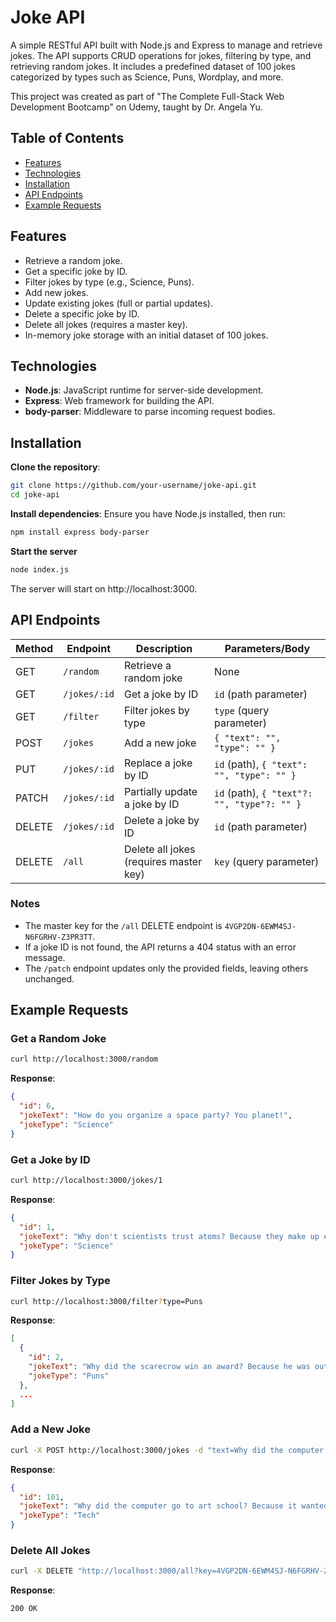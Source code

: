 # Joke API

A simple RESTful API built with Node.js and Express to manage and retrieve jokes. The API supports CRUD operations for jokes, filtering by type, and retrieving random jokes. It includes a predefined dataset of 100 jokes categorized by types such as Science, Puns, Wordplay, and more.

This project was created as part of "The Complete Full-Stack Web Development Bootcamp" on Udemy, taught by Dr. Angela Yu.

## Table of Contents

- [Features](#features)
- [Technologies](#technologies)
- [Installation](#installation)
- [API Endpoints](#api-endpoints)
- [Example Requests](#example-requests)

## Features

- Retrieve a random joke.
- Get a specific joke by ID.
- Filter jokes by type (e.g., Science, Puns).
- Add new jokes.
- Update existing jokes (full or partial updates).
- Delete a specific joke by ID.
- Delete all jokes (requires a master key).
- In-memory joke storage with an initial dataset of 100 jokes.

## Technologies

- **Node.js**: JavaScript runtime for server-side development.
- **Express**: Web framework for building the API.
- **body-parser**: Middleware to parse incoming request bodies.

## Installation

**Clone the repository**:

```bash
git clone https://github.com/your-username/joke-api.git
cd joke-api
```

**Install dependencies**:
Ensure you have Node.js installed, then run:

```bash
npm install express body-parser
```

**Start the server**

```bash
node index.js
```

The server will start on http://localhost:3000.

## API Endpoints

| Method | Endpoint     | Description                            | Parameters/Body                             |
| ------ | ------------ | -------------------------------------- | ------------------------------------------- |
| GET    | `/random`    | Retrieve a random joke                 | None                                        |
| GET    | `/jokes/:id` | Get a joke by ID                       | `id` (path parameter)                       |
| GET    | `/filter`    | Filter jokes by type                   | `type` (query parameter)                    |
| POST   | `/jokes`     | Add a new joke                         | `{ "text": "", "type": "" }`                |
| PUT    | `/jokes/:id` | Replace a joke by ID                   | `id` (path), `{ "text": "", "type": "" }`   |
| PATCH  | `/jokes/:id` | Partially update a joke by ID          | `id` (path), `{ "text"?: "", "type"?: "" }` |
| DELETE | `/jokes/:id` | Delete a joke by ID                    | `id` (path parameter)                       |
| DELETE | `/all`       | Delete all jokes (requires master key) | `key` (query parameter)                     |

### Notes

- The master key for the `/all` DELETE endpoint is `4VGP2DN-6EWM4SJ-N6FGRHV-Z3PR3TT`.
- If a joke ID is not found, the API returns a 404 status with an error message.
- The `/patch` endpoint updates only the provided fields, leaving others unchanged.

## Example Requests

### Get a Random Joke

```bash
curl http://localhost:3000/random
```

**Response**:

```json
{
  "id": 6,
  "jokeText": "How do you organize a space party? You planet!",
  "jokeType": "Science"
}
```

### Get a Joke by ID

```bash
curl http://localhost:3000/jokes/1
```

**Response**:

```json
{
  "id": 1,
  "jokeText": "Why don't scientists trust atoms? Because they make up everything.",
  "jokeType": "Science"
}
```

### Filter Jokes by Type

```bash
curl http://localhost:3000/filter?type=Puns
```

**Response**:

```json
[
  {
    "id": 2,
    "jokeText": "Why did the scarecrow win an award? Because he was outstanding in his field.",
    "jokeType": "Puns"
  },
  ...
]
```

### Add a New Joke

```bash
curl -X POST http://localhost:3000/jokes -d "text=Why did the computer go to art school? Because it wanted to learn to draw a better byte!&type=Tech"
```

**Response**:

```json
{
  "id": 101,
  "jokeText": "Why did the computer go to art school? Because it wanted to learn to draw a better byte!",
  "jokeType": "Tech"
}
```

### Delete All Jokes

```bash
curl -X DELETE "http://localhost:3000/all?key=4VGP2DN-6EWM4SJ-N6FGRHV-Z3PR3TT"
```

**Response**:

```http
200 OK
```
